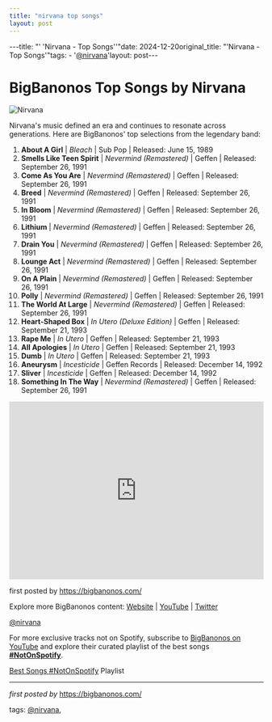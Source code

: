 ```yaml
---
title: "nirvana top songs"
layout: post
---
```

---title: "' 'Nirvana - Top Songs''"date: 2024-12-20original_title: "'Nirvana - Top Songs'"tags:  - '[@nirvana](/tags/nirvana/)'layout: post---<h1>BigBanonos Top Songs by Nirvana</h1><img alt="Nirvana" src="https://media.npr.org/assets/img/2011/04/15/nirvana2_wide-999541470577a425893a4ff15f8baf904641ea09.jpg?s=1400&c=100&f=jpeg" /> <p>Nirvana's music defined an era and continues to resonate across generations. Here are BigBanonos' top selections from the legendary band:</p> <ol> <li><strong>About A Girl</strong> | <em>Bleach</em> | Sub Pop | Released: June 15, 1989</li> <li><strong>Smells Like Teen Spirit</strong> | <em>Nevermind (Remastered)</em> | Geffen | Released: September 26, 1991</li> <li><strong>Come As You Are</strong> | <em>Nevermind (Remastered)</em> | Geffen | Released: September 26, 1991</li> <li><strong>Breed</strong> | <em>Nevermind (Remastered)</em> | Geffen | Released: September 26, 1991</li> <li><strong>In Bloom</strong> | <em>Nevermind (Remastered)</em> | Geffen | Released: September 26, 1991</li> <li><strong>Lithium</strong> | <em>Nevermind (Remastered)</em> | Geffen | Released: September 26, 1991</li> <li><strong>Drain You</strong> | <em>Nevermind (Remastered)</em> | Geffen | Released: September 26, 1991</li> <li><strong>Lounge Act</strong> | <em>Nevermind (Remastered)</em> | Geffen | Released: September 26, 1991</li> <li><strong>On A Plain</strong> | <em>Nevermind (Remastered)</em> | Geffen | Released: September 26, 1991</li> <li><strong>Polly</strong> | <em>Nevermind (Remastered)</em> | Geffen | Released: September 26, 1991</li> <li><strong>The World At Large</strong> | <em>Nevermind (Remastered)</em> | Geffen | Released: September 26, 1991</li> <li><strong>Heart-Shaped Box</strong> | <em>In Utero (Deluxe Edition)</em> | Geffen | Released: September 21, 1993</li> <li><strong>Rape Me</strong> | <em>In Utero</em> | Geffen | Released: September 21, 1993</li> <li><strong>All Apologies</strong> | <em>In Utero</em> | Geffen | Released: September 21, 1993</li> <li><strong>Dumb</strong> | <em>In Utero</em> | Geffen | Released: September 21, 1993</li> <li><strong>Aneurysm</strong> | <em>Incesticide</em> | Geffen Records | Released: December 14, 1992</li> <li><strong>Sliver</strong> | <em>Incesticide</em> | Geffen | Released: December 14, 1992</li> <li><strong>Something In The Way</strong> | <em>Nevermind (Remastered)</em> | Geffen | Released: September 26, 1991</li></ol> <div> <iframe allow="autoplay; clipboard-write; encrypted-media; fullscreen; picture-in-picture" frameborder="0" height="352" loading="lazy" src="https://open.spotify.com/embed/playlist/4aaPLAZTSucp8pqK8DkR4F?utm_source=generator" width="100%"></iframe></div> <p>first posted by <a href="https://bigbanonos.com/">https://bigbanonos.com/</a></p> <div> <p>Explore more BigBanonos content: <a href="https://bigbanonos.com/">Website</a> | <a href="https://www.youtube.com/[@BigBanonos](/tags/BigBanonos/)">YouTube</a> | <a href="https://x.com/bigbanonos">Twitter</a></p></div> <!--Tags--><p>[@nirvana](/tags/nirvana/)</p><!--Subscribe and Playlist Links--><div>    <p>For more exclusive tracks not on Spotify, subscribe to <a href="https://www.youtube.com/[@BigBanonos](/tags/BigBanonos/)" target="_blank">BigBanonos on YouTube</a> and explore their curated playlist of the best songs <strong>[#NotOnSpotify](/tags/NotOnSpotify/)</strong>.</p>    <p><a href="https://www.youtube.com/playlist?list=PLtuNtuTatqI0kFahUCbtbfenC_ET5O_tr" target="_blank">Best Songs [#NotOnSpotify](/tags/NotOnSpotify/) Playlist<br /></a></p></div><hr /><p><em>first posted by</em> <a href="https://bigbanonos.com/" rel="noopener" target="_new">https://bigbanonos.com/</a></p><p>tags: [@nirvana](/tags/nirvana/),</p>